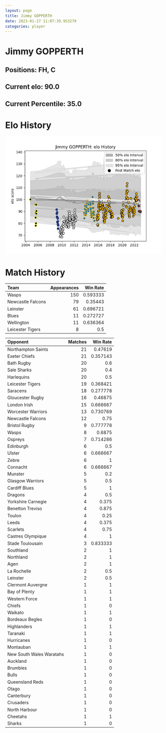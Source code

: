 ```yaml
---  
layout: page  
title: Jimmy GOPPERTH  
date: 2023-01-27 11:07:39.953279  
categories: player  
---
```

# Jimmy GOPPERTH

## Positions: FH, C

## Current elo: 90.0

## Current Percentile: 35.0

# Elo History


![elo history](history_JimmyGOPPERTH.png)
# Match History


| Team              |   Appearances |   Win Rate |
|:------------------|--------------:|-----------:|
| Wasps             |           150 |   0.593333 |
| Newcastle Falcons |            79 |   0.35443  |
| Leinster          |            61 |   0.696721 |
| Blues             |            11 |   0.272727 |
| Wellington        |            11 |   0.636364 |
| Leicester Tigers  |             8 |   0.5      |

| Opponent                 |   Matches |   Win Rate |
|:-------------------------|----------:|-----------:|
| Northampton Saints       |        21 |   0.47619  |
| Exeter Chiefs            |        21 |   0.357143 |
| Bath Rugby               |        20 |   0.6      |
| Sale Sharks              |        20 |   0.4      |
| Harlequins               |        20 |   0.5      |
| Leicester Tigers         |        19 |   0.368421 |
| Saracens                 |        18 |   0.277778 |
| Gloucester Rugby         |        16 |   0.46875  |
| London Irish             |        15 |   0.666667 |
| Worcester Warriors       |        13 |   0.730769 |
| Newcastle Falcons        |        12 |   0.75     |
| Bristol Rugby            |         9 |   0.777778 |
| Wasps                    |         8 |   0.6875   |
| Ospreys                  |         7 |   0.714286 |
| Edinburgh                |         6 |   0.5      |
| Ulster                   |         6 |   0.666667 |
| Zebre                    |         6 |   1        |
| Connacht                 |         6 |   0.666667 |
| Munster                  |         5 |   0.2      |
| Glasgow Warriors         |         5 |   0.5      |
| Cardiff Blues            |         5 |   1        |
| Dragons                  |         4 |   0.5      |
| Yorkshire Carnegie       |         4 |   0.375    |
| Benetton Treviso         |         4 |   0.875    |
| Toulon                   |         4 |   0.25     |
| Leeds                    |         4 |   0.375    |
| Scarlets                 |         4 |   0.75     |
| Castres Olympique        |         4 |   1        |
| Stade Toulousain         |         3 |   0.833333 |
| Southland                |         2 |   1        |
| Northland                |         2 |   1        |
| Agen                     |         2 |   1        |
| La Rochelle              |         2 |   0.5      |
| Leinster                 |         2 |   0.5      |
| Clermont Auvergne        |         1 |   1        |
| Bay of Plenty            |         1 |   1        |
| Western Force            |         1 |   1        |
| Chiefs                   |         1 |   0        |
| Waikato                  |         1 |   1        |
| Bordeaux Begles          |         1 |   0        |
| Highlanders              |         1 |   1        |
| Taranaki                 |         1 |   1        |
| Hurricanes               |         1 |   0        |
| Montauban                |         1 |   1        |
| New South Wales Waratahs |         1 |   0        |
| Auckland                 |         1 |   0        |
| Brumbies                 |         1 |   0        |
| Bulls                    |         1 |   0        |
| Queensland Reds          |         1 |   0        |
| Otago                    |         1 |   0        |
| Canterbury               |         1 |   0        |
| Crusaders                |         1 |   0        |
| North Harbour            |         1 |   0        |
| Cheetahs                 |         1 |   1        |
| Sharks                   |         1 |   0        |